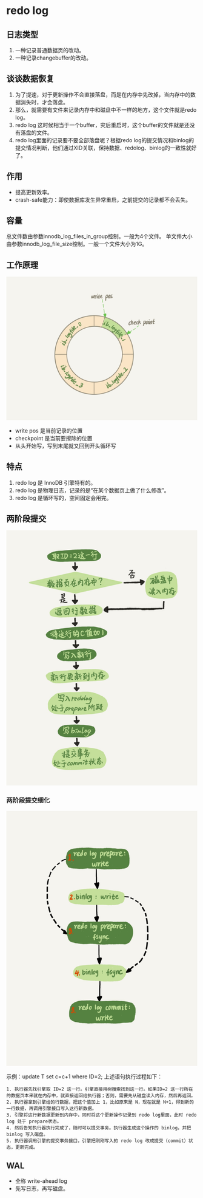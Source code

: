 # redo log

## 日志类型
1. 一种记录普通数据页的改动。
2. 一种记录changebuffer的改动。

## 谈谈数据恢复
1. 为了提速，对于更新操作不会直接落盘，而是在内存中先改掉，当内存中的数据消失时，才会落盘。
2. 那么，就需要有文件来记录内存中和磁盘中不一样的地方，这个文件就是redo log。
3. redo log 这时候相当于一个buffer，灾后重启时，这个buffer的文件就是还没有落盘的文件。
4. redo log里面的记录要不要全部落盘呢？根据redo log的提交情况和binlog的提交情况判断，他们通过XID关联，保持数据、redolog、binlog的一致性就好了。


## 作用
- 提高更新效率。
- crash-safe能力：即使数据库发生异常重启，之前提交的记录都不会丢失。

## 容量
总文件数由参数innodb_log_files_in_group控制。一般为4个文件。
单文件大小由参数innodb_log_file_size控制。一般一个文件大小为1G。

## 工作原理
 ![](media/15816110937915/15831644610494.jpg)
- write pos 是当前记录的位置
- checkpoint 是当前要擦除的位置
- 从头开始写，写到末尾就又回到开头循环写
       
## 特点
1. redo log 是 InnoDB 引擎特有的。
2. redo log 是物理日志，记录的是“在某个数据页上做了什么修改”。
3. redo log 是循环写的，空间固定会用完。

## 两阶段提交
![](media/15816110937915/15831645002760.jpg)

### 两阶段提交细化
![](media/15816110937915/15831649774595.jpg)

示例：update T set c=c+1 where ID=2;
上述语句执行过程如下：

    1. 执行器先找引擎取 ID=2 这一行。引擎直接用树搜索找到这一行。如果ID=2 这一行所在的数据页本来就在内存中，就直接返回给执行器；否则，需要先从磁盘读入内存，然后再返回。
    2. 执行器拿到引擎给的行数据，把这个值加上 1，比如原来是 N，现在就是 N+1，得到新的一行数据，再调用引擎接口写入这行新数据。
    3. 引擎将这行新数据更新到内存中，同时将这个更新操作记录到 redo log里面，此时 redo log 处于 prepare状态。
    4. 然后告知执行器执行完成了，随时可以提交事务。执行器生成这个操作的 binlog，并把 binlog 写入磁盘。
    5. 执行器调用引擎的提交事务接口，引擎把刚刚写入的 redo log 改成提交（commit）状态，更新完成。

## WAL
- 全称 write-ahead log
- 先写日志，再写磁盘。